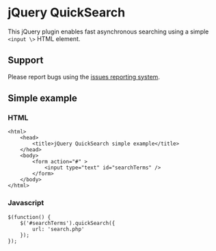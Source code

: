 jQuery QuickSearch
==================

This jQuery plugin enables fast asynchronous searching using a simple `<input \>` HTML element.

Support
-------
Please report bugs using the [issues reporting system](https://github.com/damienflament/jquery-quicksearch/issues).

Simple example
--------------
### HTML ###

    <html>
        <head>
            <title>jQuery QuickSearch simple example</title>
        </head>
        <body>
            <form action="#" >
                <input type="text" id="searchTerms" />
            </form>
        </body>
    </html>
    

### Javascript ###

    $(function() {
        $('#searchTerms').quickSearch({
            url: 'search.php'
        });
    });
